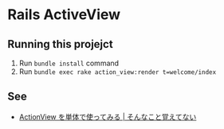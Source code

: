 # Rails ActiveView

## Running this projejct

1. Run `bundle install` command
1. Run `bundle exec rake action_view:render t=welcome/index`

## See

* [ActionView を単体で使ってみる | そんなこと覚えてない](http://blog.eiel.info/blog/2014/07/18/action-view/)
